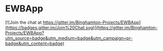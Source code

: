 # EWBApp

[![Join the chat at https://gitter.im/Binghamton-Projects/EWBApp](https://badges.gitter.im/Join%20Chat.svg)](https://gitter.im/Binghamton-Projects/EWBApp?utm_source=badge&utm_medium=badge&utm_campaign=pr-badge&utm_content=badge)
